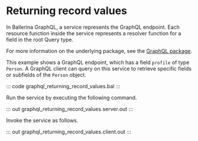# Returning record values

In Ballerina GraphQL, a service represents the GraphQL endpoint. Each resource function inside the service represents a resolver function for a field in the root Query type.

For more information on the underlying package, see the [GraphQL package](https://lib.ballerina.io/ballerina/graphql/latest/).

This example shows a GraphQL endpoint, which has a field `profile` of type `Person`. A GraphQL client can query on this service to retrieve specific fields or subfields of the `Person` object.

::: code graphql_returning_record_values.bal :::

Run the service by executing the following command.

::: out graphql_returning_record_values.server.out :::

Invoke the service as follows.

::: out graphql_returning_record_values.client.out :::